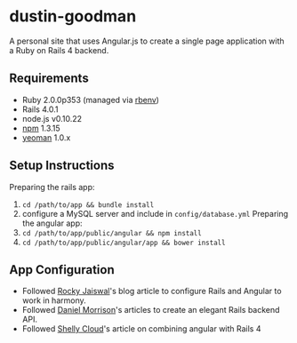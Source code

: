 dustin-goodman
==============

A personal site that uses Angular.js to create a single page application with a Ruby on Rails 4 backend.

## Requirements
* Ruby 2.0.0p353 (managed via [rbenv][3])
* Rails 4.0.1
* node.js v0.10.22
* [npm][5] 1.3.15
* [yeoman][4] 1.0.x

## Setup Instructions
Preparing the rails app:
 1. `cd /path/to/app && bundle install`
 2. configure a MySQL server and include in `config/database.yml`
Preparing the angular app:
 1. `cd /path/to/app/public/angular && npm install`
 2. `cd /path/to/app/public/angular/app && bower install`

## App Configuration
* Followed [Rocky Jaiswal][1]'s blog article to configure Rails and Angular to work in harmony.
* Followed [Daniel Morrison][2]'s articles to create an elegant Rails backend API.
* Followed [Shelly Cloud][6]'s article on combining angular with Rails 4

 [1]: http://rockyj.in/2013/10/24/angular_rails.html
 [2]: http://collectiveidea.com/blog/archives/2013/06/13/building-awesome-rails-apis-part-1/
 [3]: https://github.com/sstephenson/rbenv
 [4]: http://yeoman.io
 [5]: https://npmjs.org
 [6]: https://shellycloud.com/blog/2013/10/how-to-integrate-angularjs-with-rails-4